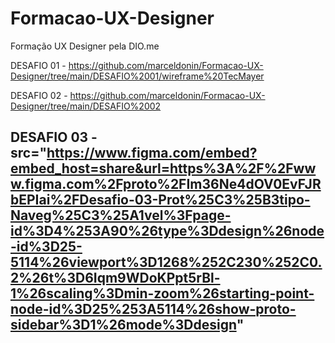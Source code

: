 # Formacao-UX-Designer
Formação UX Designer pela DIO.me


DESAFIO 01 - https://github.com/marceldonin/Formacao-UX-Designer/tree/main/DESAFIO%2001/wireframe%20TecMayer

DESAFIO 02 - https://github.com/marceldonin/Formacao-UX-Designer/tree/main/DESAFIO%2002

DESAFIO 03 - src="https://www.figma.com/embed?embed_host=share&url=https%3A%2F%2Fwww.figma.com%2Fproto%2FIm36Ne4dOV0EvFJRbEPIai%2FDesafio-03-Prot%25C3%25B3tipo-Naveg%25C3%25A1vel%3Fpage-id%3D4%253A90%26type%3Ddesign%26node-id%3D25-5114%26viewport%3D1268%252C230%252C0.2%26t%3D6Iqm9WDoKPpt5rBl-1%26scaling%3Dmin-zoom%26starting-point-node-id%3D25%253A5114%26show-proto-sidebar%3D1%26mode%3Ddesign"
----
